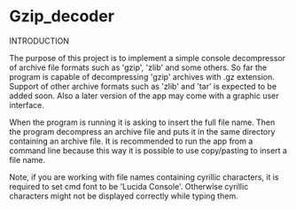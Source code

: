 Gzip_decoder
============

INTRODUCTION

  The purpose of this project is to implement a simple console decompressor of archive file formats such as 'gzip', 'zlib'
and some others. 
  So far the program is capable of decompressing 'gzip' archives with .gz extension. Support of other archive
formats such as 'zlib' and 'tar' is expected to be added soon. Also a later version of the app may come with a graphic 
user interface.
  
  When the program is running it is asking to insert the full file name. Then the program decompress an archive file and puts it in the same directory containing an archive file. It is recommended to run the app from a command line because this way it is
possible to use copy/pasting to insert a file name. 
  
  Note, if you are working with file names containing cyrillic characters, it is required to set cmd font to be 'Lucida Console'. Otherwise cyrillic characters might not be displayed correctly while typing them.
  
  
